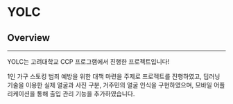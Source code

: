 # YOLC


## Overview
---
YOLC는 고려대학교 CCP 프로그램에서 진행한 프로젝트입니다!   

1인 가구 스토킹 범죄 예방을 위한 대책 마련을 주제로 프로젝트를 진행하였고, 딥러닝 기술을 이용한 실제 얼굴과 사진 구분, 거주민의 얼굴 인식을 구현하였으며, 모바일 어플리케이션을 통해 출입 관리 기능을 추가하였습니다. 

## 
